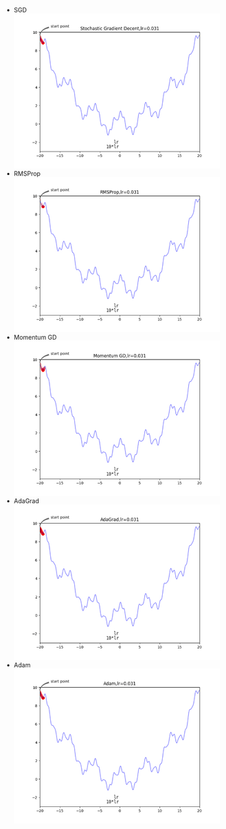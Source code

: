 - SGD
  ![](assets/Stochastic_Gradient_Decent.gif)
- RMSProp
  ![](assets/RMSProp.gif)
- Momentum GD
  ![Momentum GD](assets/Momentum_GD.gif)
- AdaGrad
  ![AdaGrad](assets/AdaGrad.gif)
- Adam
  ![](./assets/Adam.gif)
